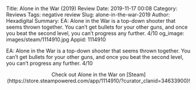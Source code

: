 Title: Alone in the War (2019) Review
Date: 2019-11-17 00:08
Category: Reviews
Tags: negative review
Slug: alone-in-the-war-2019
Author: Hexadigital
Summary: EA: Alone in the War is a top-down shooter that seems thrown together. You can’t get bullets for your other guns, and once you beat the second level, you can’t progress any further. 4/10
og_image: images/steam/1114910.jpg
Appid: 1114910

EA: Alone in the War is a top-down shooter that seems thrown together. You can’t get bullets for your other guns, and once you beat the second level, you can’t progress any further. 4/10

<center>Check out Alone in the War on [Steam](https://store.steampowered.com/app/1114910/?curator_clanid=34633900)!</center>
